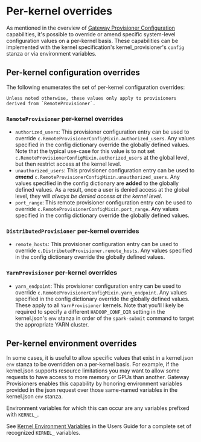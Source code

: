 # Per-kernel overrides

As mentioned in the overview of [Gateway Provisioner Configuration](../contributors/system-architecture.md#gateway-provisioners-configuration)
capabilities, it's possible to override or amend specific system-level configuration values on a
per-kernel basis. These capabilities can be implemented with the kernel specification's
kernel_provisioner's `config` stanza or via environment variables.

## Per-kernel configuration overrides

The following enumerates the set of per-kernel configuration overrides:

```{note}
Unless noted otherwise, these values only apply to provisioners derived from `RemoteProvisioner`.
```

### `RemoteProvisioner` per-kernel overrides

- `authorized_users`: This provisioner configuration entry can be used to override
  `c.RemoteProvisionerConfigMixin.authorized_users`. Any values specified in the config
  dictionary override the globally defined values. Note that the typical use-case for
  this value is to not set `c.RemoteProvisionerConfigMixin.authorized_users` at the global level,
  but then restrict access at the kernel level.
- `unauthorized_users`: This provisioner configuration entry can be used to **_amend_**
  `c.RemoteProvisionerConfigMixin.unauthorized_users`. Any values specified in the config dictionary
  are **added** to the globally defined values. As a result, once a user is denied access at the
  global level, they will _always be denied access at the kernel level_.
- `port_range`: This remote provisioner configuration entry can be used to override
  `c.RemoteProvisionerConfigMixin.port_range`. Any values specified in the config
  dictionary override the globally defined values.

### `DistributedProvisioner` per-kernel overrides

- `remote_hosts`: This provisioner configuration entry can be used to override
  `c.DistributedProvisioner.remote_hosts`. Any values specified in the config dictionary
  override the globally defined values.

### `YarnProvisioner` per-kernel overrides

- `yarn_endpoint`: This provisioner configuration entry can be used to override
  `c.RemoteProvisionerConfigMixin.yarn_endpoint`.
  Any values specified in the config dictionary override the globally defined values. These
  apply to all `YarnProvisioner` kernels. Note that you'll likely be required to specify a
  different `HADOOP_CONF_DIR` setting in the kernel.json's `env` stanza in order of the
  `spark-submit` command to target the appropriate YARN cluster.

## Per-kernel environment overrides

In some cases, it is useful to allow specific values that exist in a kernel.json `env` stanza to be
overridden on a per-kernel basis. For example, if the kernel.json supports resource limitations you
may want to allow some requests to have access to more memory or GPUs than another. Gateway Provisioners
enables this capability by honoring environment variables provided in the json request over
those same-named variables in the kernel.json `env` stanza.

Environment variables for which this can occur are any variables prefixed with `KERNEL_`.

See [Kernel Environment Variables](../users/kernel-envs.md) in the Users Guide
for a complete set of recognized `KERNEL_` variables.
